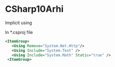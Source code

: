 # CSharp10Arhi
Implicit using

In *.csproj file

```XML
<ItemGroup>
   <Using Remove="System.Net.Http"/>
   <Using Include="System.Text" />
   <Using Include="System.Math" Static="true" /> 
 <ItemGroup>
```
